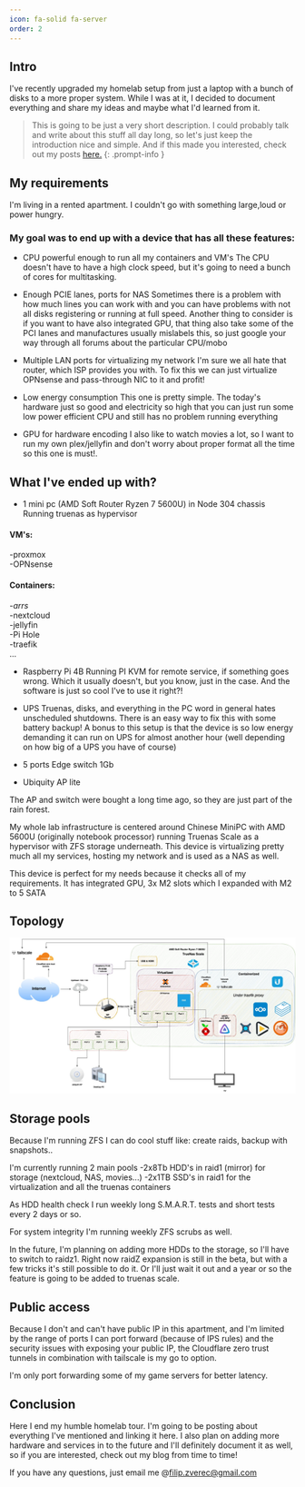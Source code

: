 ```yaml
---
icon: fa-solid fa-server
order: 2
---
```


## Intro
I've recently upgraded my homelab setup from just a laptop with a bunch of disks to a more proper system.
While I was at it, I decided to document everything and share my ideas and maybe what I'd learned from it.


> This is going to be just a very short description. I could probably talk and write about this stuff all day long, so let's just keep the introduction nice and simple. And if this made you interested, check out my posts [here.](https://blog.thetechcorner.sk/)
{: .prompt-info }



## My requirements
I'm living in a rented apartment. I couldn't go with something large,loud or power hungry.


### My goal was to end up with a device that has all these features:
* CPU powerful enough to run all my containers and VM's
The CPU doesn't have to have a high clock speed, but it's going to need a bunch of cores for multitasking.

* Enough PCIE lanes, ports for NAS
Sometimes there is a problem with how much lines you can work with and you can have problems with not all disks registering or running at full speed.
Another thing to consider is if you want to have also integrated GPU, that thing also take some of the PCI lanes and manufactures usually mislabels this, so just google your way through all forums about the particular CPU/mobo

* Multiple LAN ports for virtualizing my network
I'm sure we all hate that router, which ISP provides you with. To fix this we can just virtualize OPNsense and pass-through NIC to it and profit!

* Low energy consumption
This one is pretty simple. The today's hardware just so good and electricity so high that you can just run some low power efficient CPU and still has no problem running everything

* GPU for hardware encoding
I also like to watch movies a lot, so I want to run my own plex/jellyfin and don't worry about proper format all the time so this one is must!.



## What I've ended up with?

* 1 mini pc (AMD Soft Router Ryzen 7 5600U) in Node 304 chassis
Running truenas as hypervisor
#### VM's:
-proxmox\
-OPNsense
#### Containers:
-*arrs*\
-nextcloud\
-jellyfin\
-Pi Hole\
-traefik\
...

* Raspberry Pi 4B
Running PI KVM for remote service, if something goes wrong. Which it usually doesn't, but you know, just in the case. And the software is just so cool I've to use it right?!

* UPS
Truenas, disks, and everything in the PC word in general hates unscheduled shutdowns. There is an easy way to fix this with some battery backup!
A bonus to this setup is that the device is so low energy demanding it can run on UPS for almost another hour (well depending on how big of a UPS you have of course)

* 5 ports Edge switch 1Gb
* Ubiquity AP lite

The AP and switch were bought a long time ago, so they are just part of the rain forest.



My whole lab infrastructure is centered around Chinese MiniPC with AMD 5600U (originally notebook processor) running Truenas Scale as a hypervisor with ZFS storage underneath.
This device is virtualizing pretty much all my services, hosting my network and is used as a NAS as well.


This device is perfect for my needs because it checks all of my requirements. It has integrated GPU, 3x M2 slots which I expanded with M2 to 5 SATA


## Topology

![img-description](/assets/img/topology2.jpg)



## Storage pools
Because I'm running ZFS I can do cool stuff like: create raids, backup with snapshots..

I'm currently running 2 main pools
-2x8Tb HDD's in raid1 (mirror) for storage (nextcloud, NAS, movies...)
-2x1TB SSD's in raid1 for the virtualization and all the truenas containers

As HDD health check I run weekly long S.M.A.R.T. tests and short tests every 2 days or so. 

For system integrity I'm running weekly ZFS scrubs as well.


In the future, I'm planning on adding more HDDs to the storage, so I'll have to switch to raidz1. Right now raidZ expansion is still in the beta, but with a few tricks it's still possible to do it. Or I'll just wait it out and a year or so the feature is going to be added to truenas scale.




## Public access
Because I don't and can't have public IP in this apartment, and I'm limited by the range of ports I can port forward (because of IPS rules) and the security issues with exposing your public IP, the Cloudflare zero trust tunnels in combination with tailscale is my go to option.

I'm only port forwarding some of my game servers for better latency.


## Conclusion
Here I end my humble homelab tour. I'm going to be posting about everything I've mentioned and linking it here. I also plan on adding more hardware and services in to the future and I'll definitely document it as well, so if you are interested, check out my blog from time to time!

If you have any questions, just email me @filip.zverec@gmail.com